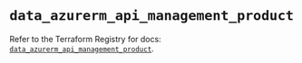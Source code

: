 # `data_azurerm_api_management_product`

Refer to the Terraform Registry for docs: [`data_azurerm_api_management_product`](https://registry.terraform.io/providers/hashicorp/azurerm/4.46.0/docs/data-sources/api_management_product).
